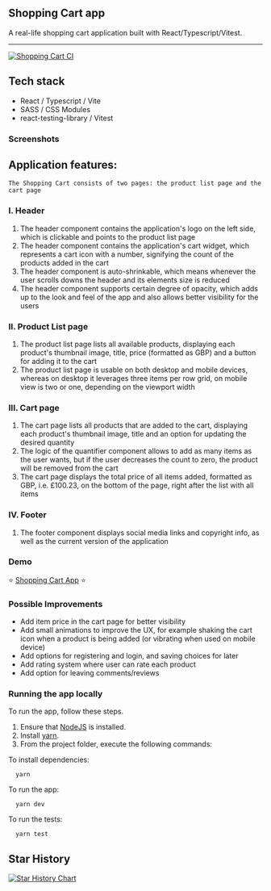## Shopping Cart app

A real-life shopping cart application built with React/Typescript/Vitest.

[//]: # (>_I have written a tutorial about how I did this. You can find it [here]&#40;https://www.mihailgaberov.com/&#41; or [here]&#40;https://www.freecodecamp.org/news/&#41;._)


<hr />

[![Shopping Cart CI](https://github.com/mihailgaberov/shopping-cart-app/actions/workflows/main.yml/badge.svg)](https://github.com/mihailgaberov/shopping-cart-app/actions/workflows/main.yml)

## Tech stack
- React / Typescript / Vite
- SASS / CSS Modules
- react-testing-library / Vitest

### Screenshots


## Application features:
    The Shopping Cart consists of two pages: the product list page and the cart page
### I. Header
1. The header component contains the application's logo on the left side, which is clickable and points to the product list page
2. The header component contains the application's cart widget, which represents a cart icon with a number, signifying the count of the products added in the cart
3. The header component is auto-shrinkable, which means whenever the user scrolls downs the header and its elements size is reduced
4. The header component supports certain degree of opacity, which adds up to the look and feel of the app and also allows better visibility for the users

### II. Product List page
1. The product list page lists all available products, displaying each product's thumbnail image, title, price (formatted as GBP) and a button for adding it to the cart
2. The product list page is usable on both desktop and mobile devices, whereas on desktop it leverages three items per row grid, on mobile view is two or one, depending on the viewport width

### III. Cart page
1. The cart page lists all products that are added to the cart, displaying each product's thumbnail image, title and an option for updating the desired quantity
2. The logic of the quantifier component allows to add as many items as the user wants, but if the user decreases the count to zero, the product will be removed from the cart
3. The cart page displays the total price of all items added, formatted as GBP, i.e. £100.23, on the bottom of the page, right after the list with all items 

### IV. Footer
1. The footer component displays social media links and copyright info, as well as the current version of the application

### Demo
:star: [Shopping Cart App](https://shopping-cart-app-coral.vercel.app/) :star:


### Possible Improvements
- Add item price in the cart page for better visibility
- Add small animations to improve the UX, for example shaking the cart icon when a product is being added (or vibrating when used on mobile device)
- Add options for registering and login, and saving choices for later
- Add rating system where user can rate each product
- Add option for leaving comments/reviews

### Running the app locally

To run the app, follow these steps.

1. Ensure that [NodeJS](http://nodejs.org/) is installed.
2. Install [yarn](https://classic.yarnpkg.com/en/docs/install/#windows-stable/).
3. From the project folder, execute the following commands:

To install dependencies:
```shell
  yarn
```
To run the app:

```shell
  yarn dev
```

To run the tests:

```shell
  yarn test
```

## Star History

[![Star History Chart](https://api.star-history.com/svg?repos=mihailgaberov/shopping-cart-app&type=Date)](https://star-history.com/#mihailgaberov/shopping-cart-app&Date)

